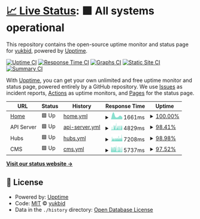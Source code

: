 # [📈 Live Status](https://status.yukb.id): <!--live status--> **🟩 All systems operational**

This repository contains the open-source uptime monitor and status page for [yukbid](https://status.yukb.id), powered by [Upptime](https://github.com/upptime/upptime).

[![Uptime CI](https://github.com/yukbid/upptime/workflows/Uptime%20CI/badge.svg)](https://github.com/yukbid/upptime/actions?query=workflow%3A%22Uptime+CI%22)
[![Response Time CI](https://github.com/yukbid/upptime/workflows/Response%20Time%20CI/badge.svg)](https://github.com/yukbid/upptime/actions?query=workflow%3A%22Response+Time+CI%22)
[![Graphs CI](https://github.com/yukbid/upptime/workflows/Graphs%20CI/badge.svg)](https://github.com/yukbid/upptime/actions?query=workflow%3A%22Graphs+CI%22)
[![Static Site CI](https://github.com/yukbid/upptime/workflows/Static%20Site%20CI/badge.svg)](https://github.com/yukbid/upptime/actions?query=workflow%3A%22Static+Site+CI%22)
[![Summary CI](https://github.com/yukbid/upptime/workflows/Summary%20CI/badge.svg)](https://github.com/yukbid/upptime/actions?query=workflow%3A%22Summary+CI%22)

With [Upptime](https://upptime.js.org), you can get your own unlimited and free uptime monitor and status page, powered entirely by a GitHub repository. We use [Issues](https://github.com/yukbid/upptime/issues) as incident reports, [Actions](https://github.com/yukbid/upptime/actions) as uptime monitors, and [Pages](https://status.yukb.id) for the status page.

<!--start: status pages-->
<!-- This summary is generated by Upptime (https://github.com/upptime/upptime) -->
<!-- Do not edit this manually, your changes will be overwritten -->
<!-- prettier-ignore -->
| URL | Status | History | Response Time | Uptime |
| --- | ------ | ------- | ------------- | ------ |
| <img alt="" src="https://favicons.githubusercontent.com/yukbid.com" height="13"> [Home](https://yukbid.com) | 🟩 Up | [home.yml](https://github.com/yukbid/upptime/commits/HEAD/history/home.yml) | <details><summary><img alt="Response time graph" src="./graphs/home/response-time-week.png" height="20"> 1661ms</summary><br><a href="https://status.yukb.id/history/home"><img alt="Response time 1661" src="https://img.shields.io/endpoint?url=https%3A%2F%2Fraw.githubusercontent.com%2Fyukbid%2Fupptime%2FHEAD%2Fapi%2Fhome%2Fresponse-time.json"></a><br><a href="https://status.yukb.id/history/home"><img alt="24-hour response time 1334" src="https://img.shields.io/endpoint?url=https%3A%2F%2Fraw.githubusercontent.com%2Fyukbid%2Fupptime%2FHEAD%2Fapi%2Fhome%2Fresponse-time-day.json"></a><br><a href="https://status.yukb.id/history/home"><img alt="7-day response time 1661" src="https://img.shields.io/endpoint?url=https%3A%2F%2Fraw.githubusercontent.com%2Fyukbid%2Fupptime%2FHEAD%2Fapi%2Fhome%2Fresponse-time-week.json"></a><br><a href="https://status.yukb.id/history/home"><img alt="30-day response time 1661" src="https://img.shields.io/endpoint?url=https%3A%2F%2Fraw.githubusercontent.com%2Fyukbid%2Fupptime%2FHEAD%2Fapi%2Fhome%2Fresponse-time-month.json"></a><br><a href="https://status.yukb.id/history/home"><img alt="1-year response time 1661" src="https://img.shields.io/endpoint?url=https%3A%2F%2Fraw.githubusercontent.com%2Fyukbid%2Fupptime%2FHEAD%2Fapi%2Fhome%2Fresponse-time-year.json"></a></details> | <details><summary><a href="https://status.yukb.id/history/home">100.00%</a></summary><a href="https://status.yukb.id/history/home"><img alt="All-time uptime 100.00%" src="https://img.shields.io/endpoint?url=https%3A%2F%2Fraw.githubusercontent.com%2Fyukbid%2Fupptime%2FHEAD%2Fapi%2Fhome%2Fuptime.json"></a><br><a href="https://status.yukb.id/history/home"><img alt="24-hour uptime 100.00%" src="https://img.shields.io/endpoint?url=https%3A%2F%2Fraw.githubusercontent.com%2Fyukbid%2Fupptime%2FHEAD%2Fapi%2Fhome%2Fuptime-day.json"></a><br><a href="https://status.yukb.id/history/home"><img alt="7-day uptime 100.00%" src="https://img.shields.io/endpoint?url=https%3A%2F%2Fraw.githubusercontent.com%2Fyukbid%2Fupptime%2FHEAD%2Fapi%2Fhome%2Fuptime-week.json"></a><br><a href="https://status.yukb.id/history/home"><img alt="30-day uptime 100.00%" src="https://img.shields.io/endpoint?url=https%3A%2F%2Fraw.githubusercontent.com%2Fyukbid%2Fupptime%2FHEAD%2Fapi%2Fhome%2Fuptime-month.json"></a><br><a href="https://status.yukb.id/history/home"><img alt="1-year uptime 100.00%" src="https://img.shields.io/endpoint?url=https%3A%2F%2Fraw.githubusercontent.com%2Fyukbid%2Fupptime%2FHEAD%2Fapi%2Fhome%2Fuptime-year.json"></a></details>
| <img alt="" src="https://favicons.githubusercontent.com/null" height="13"> API Server | 🟩 Up | [api-server.yml](https://github.com/yukbid/upptime/commits/HEAD/history/api-server.yml) | <details><summary><img alt="Response time graph" src="./graphs/api-server/response-time-week.png" height="20"> 4829ms</summary><br><a href="https://status.yukb.id/history/api-server"><img alt="Response time 4829" src="https://img.shields.io/endpoint?url=https%3A%2F%2Fraw.githubusercontent.com%2Fyukbid%2Fupptime%2FHEAD%2Fapi%2Fapi-server%2Fresponse-time.json"></a><br><a href="https://status.yukb.id/history/api-server"><img alt="24-hour response time 1387" src="https://img.shields.io/endpoint?url=https%3A%2F%2Fraw.githubusercontent.com%2Fyukbid%2Fupptime%2FHEAD%2Fapi%2Fapi-server%2Fresponse-time-day.json"></a><br><a href="https://status.yukb.id/history/api-server"><img alt="7-day response time 4829" src="https://img.shields.io/endpoint?url=https%3A%2F%2Fraw.githubusercontent.com%2Fyukbid%2Fupptime%2FHEAD%2Fapi%2Fapi-server%2Fresponse-time-week.json"></a><br><a href="https://status.yukb.id/history/api-server"><img alt="30-day response time 4829" src="https://img.shields.io/endpoint?url=https%3A%2F%2Fraw.githubusercontent.com%2Fyukbid%2Fupptime%2FHEAD%2Fapi%2Fapi-server%2Fresponse-time-month.json"></a><br><a href="https://status.yukb.id/history/api-server"><img alt="1-year response time 4829" src="https://img.shields.io/endpoint?url=https%3A%2F%2Fraw.githubusercontent.com%2Fyukbid%2Fupptime%2FHEAD%2Fapi%2Fapi-server%2Fresponse-time-year.json"></a></details> | <details><summary><a href="https://status.yukb.id/history/api-server">98.41%</a></summary><a href="https://status.yukb.id/history/api-server"><img alt="All-time uptime 98.41%" src="https://img.shields.io/endpoint?url=https%3A%2F%2Fraw.githubusercontent.com%2Fyukbid%2Fupptime%2FHEAD%2Fapi%2Fapi-server%2Fuptime.json"></a><br><a href="https://status.yukb.id/history/api-server"><img alt="24-hour uptime 100.00%" src="https://img.shields.io/endpoint?url=https%3A%2F%2Fraw.githubusercontent.com%2Fyukbid%2Fupptime%2FHEAD%2Fapi%2Fapi-server%2Fuptime-day.json"></a><br><a href="https://status.yukb.id/history/api-server"><img alt="7-day uptime 98.41%" src="https://img.shields.io/endpoint?url=https%3A%2F%2Fraw.githubusercontent.com%2Fyukbid%2Fupptime%2FHEAD%2Fapi%2Fapi-server%2Fuptime-week.json"></a><br><a href="https://status.yukb.id/history/api-server"><img alt="30-day uptime 98.41%" src="https://img.shields.io/endpoint?url=https%3A%2F%2Fraw.githubusercontent.com%2Fyukbid%2Fupptime%2FHEAD%2Fapi%2Fapi-server%2Fuptime-month.json"></a><br><a href="https://status.yukb.id/history/api-server"><img alt="1-year uptime 98.41%" src="https://img.shields.io/endpoint?url=https%3A%2F%2Fraw.githubusercontent.com%2Fyukbid%2Fupptime%2FHEAD%2Fapi%2Fapi-server%2Fuptime-year.json"></a></details>
| <img alt="" src="https://favicons.githubusercontent.com/null" height="13"> Hubs | 🟩 Up | [hubs.yml](https://github.com/yukbid/upptime/commits/HEAD/history/hubs.yml) | <details><summary><img alt="Response time graph" src="./graphs/hubs/response-time-week.png" height="20"> 7208ms</summary><br><a href="https://status.yukb.id/history/hubs"><img alt="Response time 7208" src="https://img.shields.io/endpoint?url=https%3A%2F%2Fraw.githubusercontent.com%2Fyukbid%2Fupptime%2FHEAD%2Fapi%2Fhubs%2Fresponse-time.json"></a><br><a href="https://status.yukb.id/history/hubs"><img alt="24-hour response time 1223" src="https://img.shields.io/endpoint?url=https%3A%2F%2Fraw.githubusercontent.com%2Fyukbid%2Fupptime%2FHEAD%2Fapi%2Fhubs%2Fresponse-time-day.json"></a><br><a href="https://status.yukb.id/history/hubs"><img alt="7-day response time 7208" src="https://img.shields.io/endpoint?url=https%3A%2F%2Fraw.githubusercontent.com%2Fyukbid%2Fupptime%2FHEAD%2Fapi%2Fhubs%2Fresponse-time-week.json"></a><br><a href="https://status.yukb.id/history/hubs"><img alt="30-day response time 7208" src="https://img.shields.io/endpoint?url=https%3A%2F%2Fraw.githubusercontent.com%2Fyukbid%2Fupptime%2FHEAD%2Fapi%2Fhubs%2Fresponse-time-month.json"></a><br><a href="https://status.yukb.id/history/hubs"><img alt="1-year response time 7208" src="https://img.shields.io/endpoint?url=https%3A%2F%2Fraw.githubusercontent.com%2Fyukbid%2Fupptime%2FHEAD%2Fapi%2Fhubs%2Fresponse-time-year.json"></a></details> | <details><summary><a href="https://status.yukb.id/history/hubs">98.98%</a></summary><a href="https://status.yukb.id/history/hubs"><img alt="All-time uptime 98.98%" src="https://img.shields.io/endpoint?url=https%3A%2F%2Fraw.githubusercontent.com%2Fyukbid%2Fupptime%2FHEAD%2Fapi%2Fhubs%2Fuptime.json"></a><br><a href="https://status.yukb.id/history/hubs"><img alt="24-hour uptime 100.00%" src="https://img.shields.io/endpoint?url=https%3A%2F%2Fraw.githubusercontent.com%2Fyukbid%2Fupptime%2FHEAD%2Fapi%2Fhubs%2Fuptime-day.json"></a><br><a href="https://status.yukb.id/history/hubs"><img alt="7-day uptime 98.98%" src="https://img.shields.io/endpoint?url=https%3A%2F%2Fraw.githubusercontent.com%2Fyukbid%2Fupptime%2FHEAD%2Fapi%2Fhubs%2Fuptime-week.json"></a><br><a href="https://status.yukb.id/history/hubs"><img alt="30-day uptime 98.98%" src="https://img.shields.io/endpoint?url=https%3A%2F%2Fraw.githubusercontent.com%2Fyukbid%2Fupptime%2FHEAD%2Fapi%2Fhubs%2Fuptime-month.json"></a><br><a href="https://status.yukb.id/history/hubs"><img alt="1-year uptime 98.98%" src="https://img.shields.io/endpoint?url=https%3A%2F%2Fraw.githubusercontent.com%2Fyukbid%2Fupptime%2FHEAD%2Fapi%2Fhubs%2Fuptime-year.json"></a></details>
| <img alt="" src="https://favicons.githubusercontent.com/null" height="13"> CMS | 🟩 Up | [cms.yml](https://github.com/yukbid/upptime/commits/HEAD/history/cms.yml) | <details><summary><img alt="Response time graph" src="./graphs/cms/response-time-week.png" height="20"> 5737ms</summary><br><a href="https://status.yukb.id/history/cms"><img alt="Response time 5737" src="https://img.shields.io/endpoint?url=https%3A%2F%2Fraw.githubusercontent.com%2Fyukbid%2Fupptime%2FHEAD%2Fapi%2Fcms%2Fresponse-time.json"></a><br><a href="https://status.yukb.id/history/cms"><img alt="24-hour response time 1365" src="https://img.shields.io/endpoint?url=https%3A%2F%2Fraw.githubusercontent.com%2Fyukbid%2Fupptime%2FHEAD%2Fapi%2Fcms%2Fresponse-time-day.json"></a><br><a href="https://status.yukb.id/history/cms"><img alt="7-day response time 5737" src="https://img.shields.io/endpoint?url=https%3A%2F%2Fraw.githubusercontent.com%2Fyukbid%2Fupptime%2FHEAD%2Fapi%2Fcms%2Fresponse-time-week.json"></a><br><a href="https://status.yukb.id/history/cms"><img alt="30-day response time 5737" src="https://img.shields.io/endpoint?url=https%3A%2F%2Fraw.githubusercontent.com%2Fyukbid%2Fupptime%2FHEAD%2Fapi%2Fcms%2Fresponse-time-month.json"></a><br><a href="https://status.yukb.id/history/cms"><img alt="1-year response time 5737" src="https://img.shields.io/endpoint?url=https%3A%2F%2Fraw.githubusercontent.com%2Fyukbid%2Fupptime%2FHEAD%2Fapi%2Fcms%2Fresponse-time-year.json"></a></details> | <details><summary><a href="https://status.yukb.id/history/cms">97.52%</a></summary><a href="https://status.yukb.id/history/cms"><img alt="All-time uptime 97.52%" src="https://img.shields.io/endpoint?url=https%3A%2F%2Fraw.githubusercontent.com%2Fyukbid%2Fupptime%2FHEAD%2Fapi%2Fcms%2Fuptime.json"></a><br><a href="https://status.yukb.id/history/cms"><img alt="24-hour uptime 100.00%" src="https://img.shields.io/endpoint?url=https%3A%2F%2Fraw.githubusercontent.com%2Fyukbid%2Fupptime%2FHEAD%2Fapi%2Fcms%2Fuptime-day.json"></a><br><a href="https://status.yukb.id/history/cms"><img alt="7-day uptime 97.52%" src="https://img.shields.io/endpoint?url=https%3A%2F%2Fraw.githubusercontent.com%2Fyukbid%2Fupptime%2FHEAD%2Fapi%2Fcms%2Fuptime-week.json"></a><br><a href="https://status.yukb.id/history/cms"><img alt="30-day uptime 97.52%" src="https://img.shields.io/endpoint?url=https%3A%2F%2Fraw.githubusercontent.com%2Fyukbid%2Fupptime%2FHEAD%2Fapi%2Fcms%2Fuptime-month.json"></a><br><a href="https://status.yukb.id/history/cms"><img alt="1-year uptime 97.52%" src="https://img.shields.io/endpoint?url=https%3A%2F%2Fraw.githubusercontent.com%2Fyukbid%2Fupptime%2FHEAD%2Fapi%2Fcms%2Fuptime-year.json"></a></details>

<!--end: status pages-->

[**Visit our status website →**](https://status.yukb.id)

## 📄 License

- Powered by: [Upptime](https://github.com/upptime/upptime)
- Code: [MIT](./LICENSE) © [yukbid](https://status.yukb.id)
- Data in the `./history` directory: [Open Database License](https://opendatacommons.org/licenses/odbl/1-0/)
